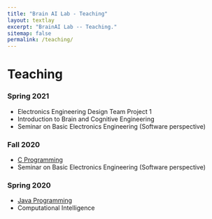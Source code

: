 ```yaml
---
title: "Brain AI Lab - Teaching"
layout: textlay
excerpt: "BrainAI Lab -- Teaching."
sitemap: false
permalink: /teaching/
---
```



# Teaching
### Spring 2021
- Electronics Engineering Design Team Project 1
- Introduction to Brain and Cognitive Engineering
- Seminar on Basic Electronics Engineering (Software perspective)

### Fall 2020
- <a href="https://github.com/KNU-BrainAI/C_2020_Fall">C Programming</a><br /> 
- Seminar on Basic Electronics Engineering (Software perspective)

### Spring 2020
- <a href="https://github.com/KNU-BrainAI/Java_2020_Spring">Java Programming</a><br />
- Computational Intelligence
